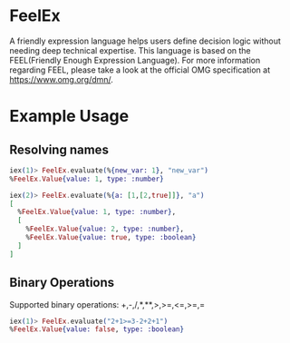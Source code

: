# FeelEx

A friendly expression language helps users define decision logic without needing deep technical expertise. This language is based on the FEEL(Friendly Enough Expression Language). For more information regarding FEEL, please take a look at the official OMG specification at https://www.omg.org/dmn/.

# Example Usage

## Resolving names

```elixir
iex(1)> FeelEx.evaluate(%{new_var: 1}, "new_var")
%FeelEx.Value{value: 1, type: :number}

iex(2)> FeelEx.evaluate(%{a: [1,[2,true]]}, "a")
[
  %FeelEx.Value{value: 1, type: :number},
  [
    %FeelEx.Value{value: 2, type: :number},
    %FeelEx.Value{value: true, type: :boolean}
  ]
]
```

## Binary Operations
Supported binary operations: +,-,/,*,**,>,>=,<=,>=,=
```elixir
iex(1)> FeelEx.evaluate("2+1>=3-2+2+1")
%FeelEx.Value{value: false, type: :boolean}
```
